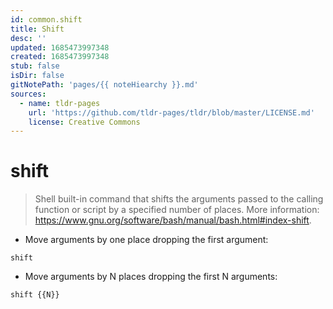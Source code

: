 ```yaml
---
id: common.shift
title: Shift
desc: ''
updated: 1685473997348
created: 1685473997348
stub: false
isDir: false
gitNotePath: 'pages/{{ noteHiearchy }}.md'
sources:
  - name: tldr-pages
    url: 'https://github.com/tldr-pages/tldr/blob/master/LICENSE.md'
    license: Creative Commons
---
```

# shift

> Shell built-in command that shifts the arguments passed to the calling function or script by a specified number of places.
> More information: <https://www.gnu.org/software/bash/manual/bash.html#index-shift>.

- Move arguments by one place dropping the first argument:

`shift`

- Move arguments by N places dropping the first N arguments:

`shift {{N}}`

